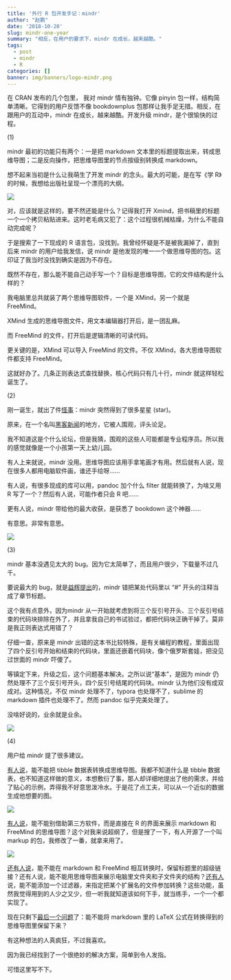 ```yaml
---
title: '外行 R 包开发手记：mindr'
author: "赵鹏"
date: '2018-10-20'
slug: mindr-one-year
summary: "相反，在用户的要求下，mindr 在成长，越来越酷。"
tags:
  - post
  - mindr
  - R
categories: []
banner: img/banners/logo-mindr.png
---
```


在 CRAN 发布的几个包里， 我对 mindr 情有独钟。它像 pinyin 包一样，结构简单清晰。它得到的用户反馈不像 bookdownplus 包那样让我手足无措。相反，在跟用户的互动中，mindr 在成长，越来越酷。开发升级 mindr，是个很愉快的过程。

<!--more-->


(1)

mindr 最初的功能只有两个：一是把 markdown 文本里的标题提取出来，转成思维导图；二是反向操作，把思维导图里的节点按级别转换成 markdown。

想不起来当初是什么让我萌生了开发 mindr 的念头。最大的可能，是在写《学 R》的时候，我想给出版社呈现一个漂亮的大纲。

![](https://discourse-cdn-sjc1.com/business4/uploads/tidyverse/original/2X/9/9753b6328f86c3f09b7c0a5193cb9c5f51fe89ba.jpeg)

对，应该就是这样的，要不然还能是什么？记得我打开 Xmind，把书稿里的标题一个一个拷贝粘贴进来。这时老毛病又犯了：这个过程很机械枯燥，为什么不能自动完成呢？

于是搜索了一下现成的 R 语言包，没找到。我曾经怀疑是不是被我漏掉了，直到后来 mindr 的用户给我发信，说 mindr 是他发现的唯一一个做思维导图的包。这印证了我当时没找到确实是因为不存在。

既然不存在，那么能不能自己动手写一个？目标是思维导图，它的文件结构是什么样的？

我电脑里总共就装了两个思维导图软件，一个是 XMind，另一个就是 FreeMind。

XMind 生成的思维导图文件，用文本编辑器打开后，是一团乱麻。

而 FreeMind 的文件，打开后是逻辑清晰的可读代码。

更关键的是，XMind 可以导入 FreeMind 的文件。不仅 XMind，各大思维导图软件都支持 FreeMind。

这就好办了。几条正则表达式查找替换，核心代码只有几十行，mindr 就这样轻松诞生了。

(2)

刚一诞生，就出了件[怪事](http://www.pzhao.org/archives/19414/)：mindr 突然得到了很多星星 (star)。

原来，在一个名叫[黑客新闻](https://news.ycombinator.com/item?id=14682567)的地方，它被人围观，评头论足。

我不知道这是个什么论坛，但是我猜，围观的这些人可能都是专业程序员。所以我的感觉就像是一个小孩第一天上幼儿园。

有人上来就说，mindr 没用。思维导图应该用手拿笔画才有用。然后就有人说，现在很多人都用电脑软件画，谁还手绘呀……

有人说，有很多现成的库可以用，pandoc 加个什么 filter 就能转换了，为啥又用 R 写了一个？然后有人说，可能作者只会 R 吧……

更有人说，mindr 带给他的最大收获，是获悉了 bookdown 这个神器……

有意思。非常有意思。

![](https://discourse-cdn-sjc1.com/business4/uploads/tidyverse/original/2X/3/3b51829766beb6bb64aef4d4ca0e792572a06efd.png)

(3)

mindr 基本没遇见太大的 bug。因为它太简单了，而且用户很少，下载量不过几千。

要说最大的 bug，就是[益辉提出](https://community.rstudio.com/t/bookdown-contest-submission-mindr-convert-a-bookdown-project-into-a-mind-map-and-vice-versa/15121/2?u=dapeng)的，mindr 错把某处代码里以 “#” 开头的注释当成了章节标题。

这个我有点意外，因为mindr 从一开始就考虑到将三个反引号开头、三个反引号结束的代码块排除在外了，并且拿我自己的书试验过，都把代码块正确干掉了。莫非是我正则表达式用错了？

仔细一查，原来是 mindr 出错的这本书比较特殊，是有关编程的教程，里面出现了四个反引号开始和结束的代码块，里面还嵌着代码块，像个俄罗斯套娃，把没见过世面的 mindr 吓傻了。

等镇定下来，升级之后，这个问题基本解决。之所以说“基本”，是因为 mindr 仍然处理不了三个反引号开头，四个反引号结尾的代码块。mindr 认为他们没有成双成对。这种情况，不仅 mindr 处理不了，typora 也处理不了，sublime 的markdown 插件也处理不了。然而 pandoc 似乎完美处理了。

没啥好说的，业余就是业余。

![](https://discourse-cdn-sjc1.com/business4/uploads/tidyverse/original/2X/9/9165086d21772e9ae06d405cef10e26e709e0fc2.png)

(4)

用户给 mindr 提了很多建议。

[有人说](https://github.com/pzhaonet/mindr/issues/7)，能不能把 tibble 数据表转换成思维导图。我都不知道什么是 tibble 数据表，也不知道这样做的意义，本想敷衍了事，那人却详细地提出了他的需求，并给了贴心的示例，弄得我不好意思泼冷水。于是花了点工夫，可以从一个近似的数据生成他想要的图。

![](https://user-images.githubusercontent.com/4011804/36383199-b87064c4-158b-11e8-9ca4-cbbd8c1abddb.jpg)

[有人说](https://github.com/pzhaonet/mindr/issues/11)，能不能别借助第三方软件，而是直接在 R 的界面来展示 markdown 和 FreeMind 的思维导图？这个对我来说超纲了，但是搜了一下，有人开源了一个叫 markup 的包，我修改了一番，就拿来用了。

![](https://discourse-cdn-sjc1.com/business4/uploads/tidyverse/original/2X/9/9bb0d68237d8f7a71979cd1318a401c4ff31eff8.jpeg)

[还有人说](https://github.com/pzhaonet/mindr/issues/9)，能不能在 markdown 和 FreeMind 相互转换时，保留标题里的超级链接？还有人说，能不能用思维导图来展示电脑里文件夹和子文件夹的结构？[还有人](https://github.com/pzhaonet/mindr/issues/12)说，能不能添加一个过滤器，来指定把某个扩展名的文件参加转换？这些功能，虽然我觉得用到的人少之又少，但一听我就知道该如何下手，就当练手，一个一个都实现了。

现在只剩下[最后一个问题](https://github.com/pzhaonet/mindr/issues/5)了：能不能将 markdown 里的 LaTeX 公式在转换得到的思维导图里保留下来？

有这种想法的人真疯狂，不过我喜欢。

因为我已经找到了一个很绝妙的解决方案，简单到令人发指。

可惜这里写不下。
